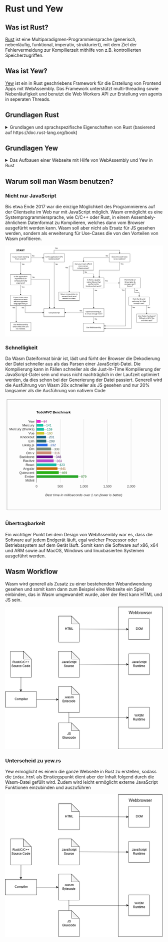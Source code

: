 # Rust und Yew

## Was ist Rust?
[Rust](https://www.rust-lang.org/) ist eine Multiparadigmen-Programmiersprache (generisch, nebenläufig, funktional, imperativ, strukturiert), mit dem Ziel der Fehlervermeidung zur Kompilierzeit mithilfe von z.B. kontrollierten Speicherzugriffen.

## Was ist Yew?
[Yew](https://github.com/DenisKolodin/yew) ist ein in Rust geschriebens Framework für die Erstellung von Frontend Apps mit WebAssembly. Das Framework unterstützt multi-threading sowie Nebenläufigkeit und benutzt die Web Workers API zur Erstellung von agents in seperaten Threads.

## Grundlagen Rust

<details>
    <summary> Grundlagen und sprachspezifische Eigenschaften von Rust (basierend auf https://doc.rust-lang.org/book) </summary>

### Installation, Updates, Deinstallation

#### Linux und MacOS
Um Rust auf Linux oder MacOS zu Installieren braucht man nur `curl`. Mit ``` curl https://sh.rustup.rs -sSf | sh``` wird der Download und die Installation gestartet. Rust wird automatisch zu den Umgebungsvariablen hinzugefügt.

#### Windows
Man benötigt für die Installation die [Installationsdatei](https://www.rust-lang.org/tools/install) sowie [Build Tools for Visual Studio 2017](https://www.visualstudio.com/downloads/#build-tools-for-visual-studio-2017). Wenn man beides hat muss man nur der Rust Installation folgen.

#### Updates und Deinstallation
Updates können mit dem Befehl `rustup update` installiert werden. Die Deinstallation kann mit dem Befehl `rustup self uninstall` durchgeführt werden.

### Grundliegende Konzepte der Sprache

#### Coding Convention

#### Datentypen

Grundlegend hat Rust zwei Arten von Datentypen:

Skalar Typen:
* Integer
* Float
* Boolean
* Character

und
Verbindungstypen:
* Tupel
* Array

##### Tupel Nutzung

Ein Tupel kann folgend deklariert werden.
```
let Name: (Typ, Typ, Typ, ...) = (Wert, Wert, Wert, ...)
```
Es gibt zwei Möglichkeiten an die Werte eines Tupels ranzukommen.
1. Dot notation
```Rust
let tup: (i8, i8) = (1, 2);
let eins = tup.0;
let zwei = tup.1;
```
2. destructure
```Rust
let tup: (i8, i8) = (1, 2);
let (x, y) = tup;
```

##### Array Nutzung

Ein Array kann folgend deklariert werden.
```Rust
let arr = [1, 2, 3, 4, 5];
let arr2 [i8; 5] = [1, 2, 3, 4, 5];
let arr3 = [3; 5] // [3, 3, 3, 3, 3]
```

Werte eines Arrays können indiziet werden:
```Rust
let a = [1, 2, 3];
let b = a[1]; // b = 2
```

Liegz der Index außerhab des Arraybereichs wird eine Exception geworfen (In Rust auch panic! genannt).

#### Variablen

##### Deklaration
In Rust werden Variablen mit ```let Name: Typ = Wert``` deklariert und initialisiert. Rust unterstützt typinferenz, somit wird oft `: Typ` nicht bei der deklaration gebraucht. Eine Variable ist immer einem Typen zugeordnet, also kann man nicht ein Integer deklarieren und folgden dem ein String zuweisen.

##### Mutability
Alle Variablen sind zunächst immutable, also nicht änderbar nach der ersten initialisierung. Um dies zu umgehen gibt es das Kennwort `mut`, welches die Variablen mutable machen z.B.:
- Falsch:
```Rust
fn main() {
    let x = 5;
    println!("The value of x is: {}", x);
    x = 6;
    println!("The value of x is: {}", x);
}
```
Fehlermeldung:
```
error[E0384]: cannot assign twice to immutable variable `x`
```
- Richtig:
```Rust
fn main() {
    let mut x = 5;
    println!("The value of x is: {}", x);
    x = 6;
    println!("The value of x is: {}", x);
}
```

##### Konstanten
Konstanten in Rust werden mit dem Kennwort `const` gekennzeichnet anstatt mit `let`. Konstanten sind immer immutable. Zudem können Konstanten in jedem scope (auch global scope) deklariert werden und können nur konstante Ausdrücke annehmen und z.B. nicht den Rückgabewert einer Funktion. Außerdem sind Konstanten in ihrem scope valide solange das Programm läuft.

##### Shadowing

In Rust ist es möglich eine Variable mehrmals zu deklarieren, sodass die alte Variable "überschrieben" wird. Somit ist die folgende Implementierung valide:
```Rust
fn main() {
    let x = 5;
    let x = x + 1;
    let x = x * 2;

    println!("The value of x is: {}", x); // The value of x is 12
}
```
Dies ist hilfreich wenn man den Typen einer Variable ändern möchte z.B. braucht man eine Variable aus einem struct, also kann man das struct in eine variable laden und kurz darauf die selbe Variable mit hilfe von `shadowing` überschreiben und den Wert der gebrauchten Variable des structs speichern.

#### Funktionen
Der Funktionskopf in Rust sieht im Vergleich zu anderen Sprachen etwas Anders aus:
```Rust
fn Name(param_name: Typ) -> Rückgabetyp {

}
```
Wenn die Funktion kein Rückgabewert hat wird `-> Rückgabetyp` weggelassen. Zudem wird in Rust kein `return` o.Ä. gebraucht, da der letzte wert im Ausdruck als Rückgabewert gesehen wird:
```Rust
fn five() -> i32 {
  5
}
```
Rückgabewerte in Ausdrücken werden nicht von einem `;` beendet, somit wäre folgendes falsch:
```Rust
fn five() -> i32 {
  5;
}
```
Fehlermeldung:
```
error[E0308]: mismatched types
 --> src/main.rs:7:28
  |
7 |   fn plus_one(x: i32) -> i32 {
  |  ____________________________^
8 | |     x + 1;
  | |          - help: consider removing this semicolon
9 | | }
  | |_^ expected i32, found ()
  |
  = note: expected type `i32`
             found type `()`
```
Fehlt der Ausdruck wird ein leerer Tupel zurückgegeben und wird auch `statement` anstatt `expression` genannt

Ausdrücke können auch mitten in einer Funktion vorkommen z.B.:
```Rust
fn something() {
  let i = { // anfang Ausdruck
    5
  }; // ende Ausdruck
  println!("value: {}", i); // value: 5
}
```

##### Macros sind keine Funktionen
Macros wie z.B. `println!()` werden mit einem `!` gekennzeichnet und sind nicht Funktionen. Genaueres zu Macros wird später geschrieben.

#### Kommentare
Kommentare werden nur mit `//` gekennzeichnet und können überall im Code stehen. Alles folgende nach `//` wird als Kommentar gesehen und nicht als Programmcode.

#### Kontrollfluss

##### If-Ausdrücke
If-Ausdrücke werten einen bool aus und führt dann einen der Zweige (auch `arms` genannt) aus.
```Rust
let num = 3;
if num < 5 {
  println!("condition true");
} else {
  println!("condition false");
}

Ausgabe: condition true
```
Ist der auszuwertende Wert kein bool wird ein Fehler zur Kompilierzeit erkannt, da Rust nicht versucht den Wert in ein bool zu casten sondern in erster Linie nur bools akzeptiert.
Es können mehrere Konditionen mit `else if` kombiniert werden, es wird aber nur der erstzutreffende Arm ausgeführt:
```Rust
let number = 6;
if number % 4 == 0 {
    println!("number is divisible by 4");
} else if number % 3 == 0 {
    println!("number is divisible by 3");
} else if number % 2 == 0 {
    println!("number is divisible by 2");
} else {
    println!("number is not divisible by 4, 3, or 2");
}

Ausgabe: number is divisible by 3
```

Man kann If-Ausdrücke auch mit `let` kombinieren, solange die erwarteten Rückgabewerte den selben Typen besitzen:
```Rust
let condition = true;
let number = if condition {
    5
} else {
    6
};

println!("The value of number is: {}", number);

Ausgabe: The value of number is: 5


let condition = true;
let number = if condition {
    5
} else {
    "six"
};

Fehler: error[E0308]: if and else have incompatible types
note: expected type `{integer}`
             found type `&str`
```

##### Schleifen

###### loop
`loop` ist eine Endlosschleife, aus der nur mit `break` rauskommt.
```Rust
loop {
    counter += 1;

    if counter == 10 {
        break;
    }
};
```

`loop` kann man auch wieder mit `let` verbinden:
```Rust
let result = loop {
    counter += 1;

    if counter == 10 {
        break counter * 2;
    }
};
```

###### while
`while` wird so lange ausgeführt bis die gegebene Kondition `false` ist.
```Rust
let mut number = 3;

while number != 0 {
    println!("{}!", number);

    number = number - 1;
}
```

###### for
Für den durchlauf z.B. eines Arrays ist nutzung von `while`-Schleifen riskant und es wird eine `for`-Schleife bevorzugt. sie ermöglicht es Entweder durch ein Array o.Ä. oder durch eine `range` von Zahlen zu iterieren.
```Rust
let a = [10, 20, 30, 40, 50];

for element in a.iter() {
    println!("the value is: {}", element);
}

for n in 0..101 { // von 0 bis 100
  //code
}
```

### Cargo als Paketmanager

#### Crates

Mit Cargo erstelle Projekte werden `crates` genannt, egal ob es sich um ein Binärprogramm oder eine Bibliothek handelt. Es gibt eine öffentliche Liste von anerkannten Crates die man auf [Crates.io](https://crates.io/) finden kann. 
Erstellt man so ein Projekt werden zwei Dateien und ein Ordner erstellt:
* `src` Ordner mit der Datei `main.rs` (Binärprogramm) oder `lib.rs` (Bibliothek)
* `Cargo.toml`

`main.rs` und `lib.rs` werden als Einstiegspunkt des Programms gesehen und `Cargo.toml` bezeichnet man als Manifest,das alle Metainformationen beinhaltet, die das Programm zum kompilieren benötigt. Diese Datei ist vergleichbar zu `package.json`, welches man aus `Node.js` kennt. Die meist Benutzten Metadaten für Cargo Projekte sind: 
* package
    * beinhaltet Name, Version, Author(en) und Edition (Benutzte Rustversion zum Kompilieren)
* dependencies
    * beinhaltet Informationen von benutzten Paketen und deren Version

Pakete die in den `dependencies` genannt sind werden beim Kompilieren als source runtergeladen und mit kompiliert, d.h. dass es nicht zu Fehlern kommt, weil eine Library für das falsche System kompiliert wurde.
Bei oder nach dem Kompilieren wird auch eine `Cargo.lock` Datei erstellt, die Informationen über benutzte Pakete beinhaltet.
Jedes Paket in der Datei ist folgend aufgebaut:

``` 
[[package]]
name = "name" # Name des Pakets
verson = "1.0.0" # Versionsnummer
source = "source+link" # Für Crates in Crates.io "registry+https://github.com/rust-lang/crates.io-index" sonst z.B. "git+https://github.com/some/project"
dependencies = {
    "name version (source)", # z.B. "stdweb 0.4.16 (registry+https://github.com/rust-lang/crates.io-index)",
}
```

Zudem stehen zum Schluss alle Checksums der benutzten Pakete, passend zu ihrer Version. Für Pakete die nicht in Crates.io zu finden sind, ist es möglich, dass keine Checksum vorhanden ist.

#### .toml

Die Dateiendung `.toml`steht für "Tom's Obvious Minimal Language" und wird im Rustkontext als Datenformat für die Manifestinformationen benutzt. Der Aufbau einer .toml-Datei ist .json relativ ähnlich, doch sie unterscheiden sich stark in der Syntax.

##### Key-Value-Paare

Geabreitet wird weiterhin noch mit Key-Value-Paaren. Bei den Keys ist zu beachten, dass es `Bare` und `Quoted` Keys gibt. Bei den Bare Keys darf man nur ASCII Buchstaben, Zahlen, Unter- und Bindestriche benutzen (A-Za-z0-9_-), wobei man bei den Quoted Keys (mit `"` gekennzeichnet) eine größere Auswahl hat. Als Best-Practice soll man dennoch nur Bare Keys und Quoted nur in Notfällen benutzten. 
Als Values sind folgende Typen erlaubt:
* String
* Integer
* Float
* Boolean
* Offset Date-Time
* Local Date-Time
* Local Date
* Local Time
* Array

Wenn man ein Datum benutzt, muss dieser [RFC 3339](https://tools.ietf.org/html/rfc3339) konform sein. Arrays werden mit eckigen Klammern dargestellt und die Elemente werden mit einem Komma getrennt. Ebenfalls können Arrays weitere Arrays beinhalten.


##### Tables
Tables, bzw. auch hash tables und dictionaries genannt, werden hier als Kollektion von Key-Value-Paaren benutzt. Sie werden mit eckigen Klammern mit einem Namen gekennzeichnet (`[table]`) und sammelt alle Paare die danach Folgen. 


Ein [Beispiel](https://github.com/toml-lang/toml/blob/master/README.md#user-content-example) für eine .toml-Datei wäre:
```
# This is a TOML document.

title = "TOML Example"

[owner]
name = "Tom Preston-Werner"
dob = 1979-05-27T07:32:00-08:00 # First class dates

[database]
server = "192.168.1.1"
ports = [ 8001, 8001, 8002 ]
connection_max = 5000
enabled = true

[servers]

  # Indentation (tabs and/or spaces) is allowed but not required
  [servers.alpha]
  ip = "10.0.0.1"
  dc = "eqdc10"

  [servers.beta]
  ip = "10.0.0.2"
  dc = "eqdc10"

[clients]
data = [ ["gamma", "delta"], [1, 2] ]

# Line breaks are OK when inside arrays
hosts = [
  "alpha",
  "omega"
]
```
</details>

## Grundlagen Yew
<details>
    <summary> Das Aufbauen einer Webseite mit Hilfe von WebAssembly und Yew in Rust </summary>

### MVC mit Yew

Der grundlegende Aufbau für eine Webseite mit Wasm und einem MVC Ansatz ist, dass man ein `struct Model` Implementiert, indem Services (FetchService, ConsoleService, LocalStorageService) oder reguläre Variablen definiert werden. Um diese zu Initialisieren muss man ein `Component` für das `Model` Implementieren, welches die Methoden `create` und `update` beinhalten muss. 

#### Deklaration Model

In dem Beispiel, dass sich in den Beispielen von Yew [hier](https://github.com/DenisKolodin/yew/tree/master/examples/counter) befindet, benötigt das `Model` die Konsole (`console: ConsoleService`) und eine Variable, die fürs Zählen benutzt wird (`value :i64`). Die `Model` Deklaration sieht folgend so aus:
```Rust
pub struct Model {
    console: ConsoleService,
    value: i64,
}
```

#### Component für Model

Das `Component` beinhaltet vier sachen:
* Alias für `Message`
* Alias für `Properties`
* Methode `create`
* Methode `update`

```Rust
impl Component for Model {
    // impl
    type Message = Msg;
    type Properties = ();
    fn create (_: Self::Properties, _: ComponentLink<Self>) -> Self {
        Model {
            // Variablen Initialisierung
        }
    }

    fn update(&mut self, msg: Self::Message) -> ShouldRender {
        match msg {
            // Pattern Matching
        }
    }
}
```

##### Methode: `create`

In der Methode wird alles Initialisiert, was für das `Model` gebraucht wird. Es kann Informationen beinhalten wie:
* Datenbank verbindungen
* laden einer `JSON` Datei
* Initialisierung des `LocalStorage`
* Erzeugung des `ConsoleService`

Im gegebenen Beispiel wird nur die Konsole und eine Zählvariable gebraucht und der Inhalt der Methode sieht folgend aus:
```Rust
    Model {
        console: ConsoleService::new(),
        value: 0,
    }
```

##### Methode: `update` 

Um die Webseite zu verändern, wird die Methode `update` implementiert, die eine `Message` durch pattern matching auswertet und folgend das Passende Ausführt. Das Beispiel beinhaltet drei Buttons, die jeweils die Zählvariable verändert (Hoch-, Runterzählen und zwei mal Hochzählen). 

```Rust
match msg {
    Msg::Increment => {
        self.value = self.value + 1;
        self.console.log("plus one");
    }
    Msg::Decrement => {
        self.value = self.value - 1;
        self.console.log("minus one");
    }
    Msg::Bulk(list) => for msg in list {
        self.update(msg);
        self.console.log("Bulk action");
    },
}
```

Dabei fallen zwei interessante Sachen auf:
* Rekursiver Aufruf des Updates ist möglich
* man kann den `Message`s listen übergeben.

Zuletzt braucht die Methode noch den Rückgabewert `true` damit bekannt ist, dass das Update erfolgreich war.

#### Rendern der Website

Bisher wurde nicht erklärt wie man `HTML` in die Webseite einbindet und da kommt das `Renderable` ins Spiel, denn dort wird die 'view' für die Webseite implementiert. In der Methode kann man mit einem Makro JSX ähnlich `HTML` code schreiben. Ebenfalls ist es ermöglicht, Rust Funktionen, Makros, Variablen, etc. innerhalb der `HTML` definition aufzurufen.

```Rust
impl Renderable<Model> for Model {
    fn view(&self) -> Html<Self> {
        html! {
            <div>
                <nav class="menu",>
                    <button onclick=|_| Msg::Increment,>{ "Increment" }</button>
                    <button onclick=|_| Msg::Decrement,>{ "Decrement" }</button>
                    <button onclick=|_| Msg::Bulk(vec![Msg::Increment, Msg::Increment]),>{ "Increment Twice" }</button>
                </nav>
                <p>{ self.value }</p>
                <p>{ Date::new().to_string() }</p>
            </div>
        }
    }
}
```

Hier kann man auch sehen, wie für `Message::Bulk()` ein `vector` erstellt wird, welches weitere `Message`s beinhaltet.

</details>

## Warum soll man Wasm benutzen?

### Nicht nur JavaScript

Bis etwa Ende 2017 war die einzige Möglichkeit des Programmierens auf der Clientseite im Web nur mit JavaScript möglich. Wasm ermöglicht es eine Systemprogrammiersprache, wie C/C++ oder Rust, in einem Assembely-ähnlichem Datenformat zu Kompilieren, welches dann vom Browser ausgefürht werden kann. Wasm soll aber nicht als Ersatz für JS gesehen werden, sondern als erweiterung für Use-Cases die von den Vorteilen von Wasm profitieren.

![When to use Wasm Chart](img/when_to_use.png)

### Schnelligkeit

Da Wasm Dateiformat binär ist, lädt und fürht der Browser die Dekodierung der Datei schneller aus als das Parsen einer JavaScript-Datei. Die Kompilierung kann in Fällen schneller als die Just-In-Time Kompilierung der JavaScript-Datei sein und muss nicht nachträglich in der Laufzeit optimiert werden, da dies schon bei der Generierung der Datei passiert. Generell wird die Ausführung von Wasm 20x schneller als JS gesehen und nur 20% langsamer als die Ausführung von nativem Code

![Yew.rs compared to popular JS frameworks (outdated)](img/yew_speed_comparison.png)

### Übertragbarkeit

Ein wichtiger Punkt bei dem Design von WebAssembly war es, dass die Software auf jedem Endgerät läuft, egal welcher Prozessor oder Betriebssystem auf dem Gerät läuft. Somit kann die Software auf x86, x64 und ARM sowie auf MacOS, Windows und linuxbasierten Systemen ausgeführt werden.

## Wasm Workflow

Wasm wird generell als Zusatz zu einer bestehenden Webandwendung gesehen und somit kann dann zum Beispiel eine Webseite ein Spiel einbinden, das in Wasm umgewandelt wurde, aber der Rest kann HTML und JS sein.

![Regular Wasm workflow](img/wasm_workflow.png)

### Unterscheid zu yew.rs

Yew ermöglicht es einem die ganze Webseite in Rust zu erstellen, sodass die `index.html` als Einstiegspunkt dient aber der Inhalt folgend durch die Wasm-Datei gefüllt wird. Zudem wird leicht ermöglicht externe JavaScript Funktionen einzubinden und auszuführen

![Yew workflow](img/wasm_workflow.png)